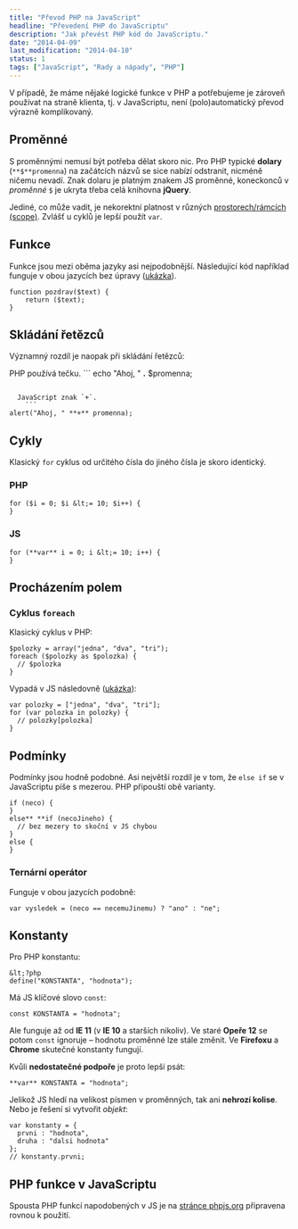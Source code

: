 ```yaml
---
title: "Převod PHP na JavaScript"
headline: "Převedení PHP do JavaScriptu"
description: "Jak převést PHP kód do JavaScriptu."
date: "2014-04-09"
last_modification: "2014-04-10"
status: 1
tags: ["JavaScript", "Rady a nápady", "PHP"]
---
```


V případě, že máme nějaké logické funkce v PHP a potřebujeme je zároveň používat na straně klienta, tj. v JavaScriptu, není (polo)automatický převod výrazně komplikovaný.

## Proměnné

S proměnnými nemusí být potřeba dělat skoro nic. Pro PHP typické **dolary** (`**$**promenna`) na začátcích názvů se sice nabízí odstranit, nicméně ničemu nevadí. Znak dolaru je platným znakem JS proměnné, koneckonců v *proměnné* `$` je ukryta třeba celá knihovna **jQuery**.

Jediné, co může vadit, je nekorektní platnost v různých [prostorech/rámcích (scope)](/scope). Zvlášť u cyklů je lepší použít `var`.

## Funkce

Funkce jsou mezi oběma jazyky asi nejpodobnější. Následující kód například funguje v obou jazycích bez úpravy ([ukázka](http://kod.djpw.cz/qqcb)).

```
function pozdrav($text) {
    return ($text);
}
```

## Skládání řetězců

Významný rozdíl je naopak při skládání řetězců:

  PHP používá tečku.
    ```
echo "Ahoj, " **.** $promenna;
```

  JavaScript znak `+`.
    ```
alert("Ahoj, " **+** promenna);
```

## Cykly

Klasický `for` cyklus od určitého čísla do jiného čísla je skoro identický.

### PHP

```
for ($i = 0; $i &lt;= 10; $i++) {
}
```

### JS

```
for (**var** i = 0; i &lt;= 10; i++) {
}
```

## Procházením polem

### Cyklus `foreach`

Klasický cyklus v PHP:

```
$polozky = array("jedna", "dva", "tri");
foreach ($polozky as $polozka) {
  // $polozka
}
```

Vypadá v JS následovně ([ukázka](http://kod.djpw.cz/rqcb)):

```
var polozky = ["jedna", "dva", "tri"];
for (var polozka in polozky) {
  // polozky[polozka]
}
```

## Podmínky

Podmínky jsou hodně podobné. Asi největší rozdíl je v tom, že `else if` se v JavaScriptu píše s mezerou. PHP připouští obě varianty.

```
if (neco) {
}
else** **if (necoJineho) {
  // bez mezery to skoční v JS chybou
}
else {
}
```

### Ternární operátor

Funguje v obou jazycích podobně:

```
var vysledek = (neco == necemuJinemu) ? "ano" : "ne";
```

## Konstanty

Pro PHP konstantu:

```
&lt;?php
define("KONSTANTA", "hodnota");
```

Má JS klíčové slovo `const`:

```
const KONSTANTA = "hodnota";
```

Ale funguje až od **IE 11** (v **IE 10** a starších nikoliv). Ve staré **Opeře 12** se potom `const` ignoruje – hodnotu proměnné lze stále změnit. Ve **Firefoxu** a **Chrome** skutečné konstanty fungují.

Kvůli **nedostatečné podpoře** je proto lepší psát:

```
**var** KONSTANTA = "hodnota";
```

Jelikož JS hledí na velikost písmen v proměnných, tak ani **nehrozí kolise**. Nebo je řešení si vytvořit *objekt*:

```
var konstanty = {
  prvni : "hodnota",
  druha : "dalsi hodnota"
};
// konstanty.prvni;
```

## PHP funkce v JavaScriptu

Spousta PHP funkcí napodobených v JS je na [stránce phpjs.org](http://phpjs.org/functions/) připravena rovnou k použití.